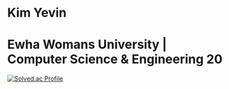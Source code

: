 # Kim Yevin
# Ewha Womans University | Computer Science & Engineering 20

[![Solved.ac Profile](http://mazassumnida.wtf/api/generate_badge?boj=dande_lion)](https://solved.ac/dande_lion)

<!--
**Yevin-WIN/Yevin-WIN** is a ✨ _special_ ✨ repository because its `README.md` (this file) appears on your GitHub profile.

Here are some ideas to get you started:

- 🔭 I’m currently working on ...
- 🌱 I’m currently learning ...
- 👯 I’m looking to collaborate on ...
- 🤔 I’m looking for help with ...
- 💬 Ask me about ...
- 📫 How to reach me: ...
- 😄 Pronouns: ...
- ⚡ Fun fact: ...
-->
